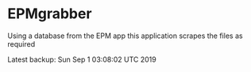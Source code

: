 # EPMgrabber
Using a database from the EPM app this application scrapes the files as required


Latest backup: Sun Sep 1 03:08:02 UTC 2019
